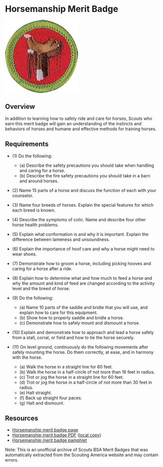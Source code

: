 

# Horsemanship Merit Badge

![Horsemanship Merit Badge](images/horsemanship-merit-badge.jpg)

## Overview



In addition to learning how to safely ride and care for horses, Scouts who earn this merit badge will gain an understanding of the instincts and behaviors of horses and humane and effective methods for training horses.

## Requirements

* (1) Do the following:
    * (a) Describe the safety precautions you should take when handling and caring for a horse.
    * (b) Describe the fire safety precautions you should take in a barn and around horses.


* (2) Name 15 parts of a horse and discuss the function of each with your counselor.
* (3) Name four breeds of horses. Explain the special features for which each breed is known.
* (4) Describe the symptoms of colic. Name and describe four other horse health problems.
* (5) Explain what conformation is and why it is important. Explain the difference between lameness and unsoundness.
* (6) Explain the importance of hoof care and why a horse might need to wear shoes.
* (7) Demonstrate how to groom a horse, including picking hooves and caring for a horse after a ride.
* (8) Explain how to determine what and how much to feed a horse and why the amount and kind of feed are changed according to the activity level and the breed of horse.
* (9) Do the following:
    * (a) Name 10 parts of the saddle and bridle that you will use, and explain how to care for this equipment.
    * (b) Show how to properly saddle and bridle a horse.
    * (c) Demonstrate how to safely mount and dismount a horse.


* (10) Explain and demonstrate how to approach and lead a horse safely from a stall, corral, or field and how to tie the horse securely.
* (11) On level ground, continuously do the following movements after safely mounting the horse. Do them correctly, at ease, and in harmony with the horse.
    * (a) Walk the horse in a straight line for 60 feet.
    * (b) Walk the horse in a half-circle of not more than 16 feet in radius.
    * (c) Trot or jog the horse in a straight line for 60 feet.
    * (d) Trot or jog the horse in a half-circle of not more than 30 feet in radius.
    * (e) Halt straight.
    * (f) Back up straight four paces.
    * (g) Halt and dismount.




## Resources

- [Horsemanship merit badge page](https://www.scouting.org/merit-badges/horsemanship/)
- [Horsemanship merit badge PDF](https://filestore.scouting.org/filestore/Merit_Badge_ReqandRes/Horsemanship.pdf) ([local copy](files/horsemanship-merit-badge.pdf))
- [Horsemanship merit badge pamphlet](https://www.scoutshop.org/scouts-bsa-horesemanship-merit-badge-pamphlet-662399.html)

Note: This is an unofficial archive of Scouts BSA Merit Badges that was automatically extracted from the Scouting America website and may contain errors.